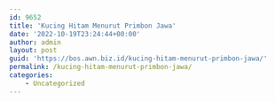 ```yaml
---
id: 9652
title: 'Kucing Hitam Menurut Primbon Jawa'
date: '2022-10-19T23:24:44+00:00'
author: admin
layout: post
guid: 'https://bos.awn.biz.id/kucing-hitam-menurut-primbon-jawa/'
permalink: /kucing-hitam-menurut-primbon-jawa/
categories:
    - Uncategorized
---
```


